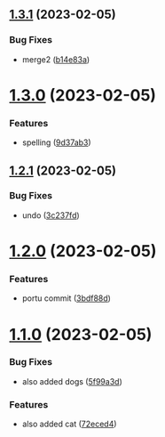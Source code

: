 ## [1.3.1](https://github.com/cerico/yuma/compare/v1.3.0...v1.3.1) (2023-02-05)


### Bug Fixes

* merge2 ([b14e83a](https://github.com/cerico/yuma/commit/b14e83afc4f1ddc5c01488b89c9128de67ba4068))



# [1.3.0](https://github.com/cerico/yuma/compare/v1.2.1...v1.3.0) (2023-02-05)


### Features

* spelling ([9d37ab3](https://github.com/cerico/yuma/commit/9d37ab3f903b428d8404fe539e1d2534193b1452))



## [1.2.1](https://github.com/cerico/yuma/compare/v1.2.0...v1.2.1) (2023-02-05)


### Bug Fixes

* undo ([3c237fd](https://github.com/cerico/yuma/commit/3c237fdc9e9e8759ed849444cb3cbc6e6bf068c6))



# [1.2.0](https://github.com/cerico/yuma/compare/v1.1.0...v1.2.0) (2023-02-05)


### Features

* portu commit ([3bdf88d](https://github.com/cerico/yuma/commit/3bdf88d5cce745b1811b8c8061037d3fed505912))



# [1.1.0](https://github.com/cerico/yuma/compare/v1.0.1...v1.1.0) (2023-02-05)


### Bug Fixes

* also added dogs ([5f99a3d](https://github.com/cerico/yuma/commit/5f99a3d19208c4a36da5654425b45a9671447c89))


### Features

* also added cat ([72eced4](https://github.com/cerico/yuma/commit/72eced4be316e52dca512896a0a7a02c307c0b7b))



